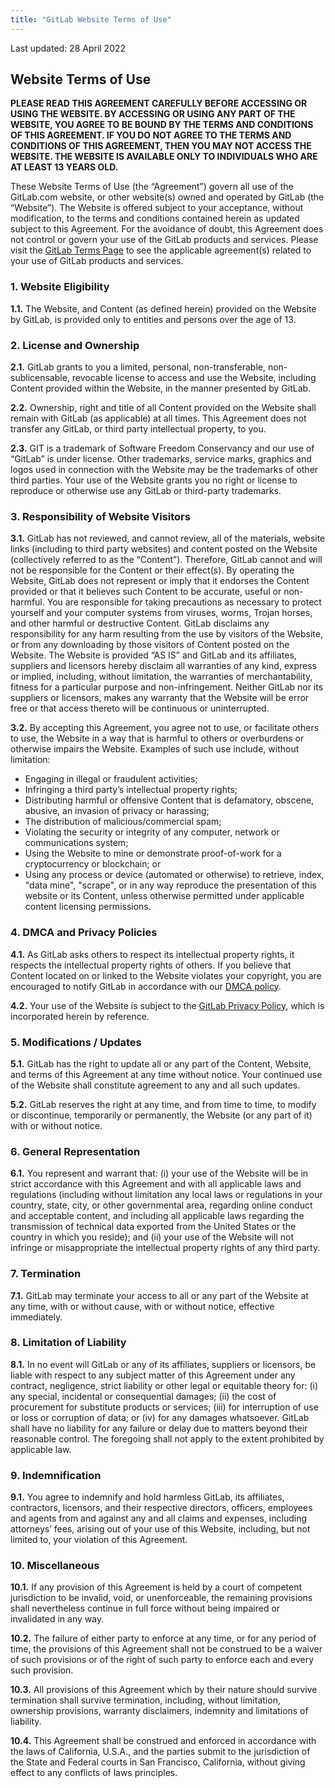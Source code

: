 ```yaml
---
title: "GitLab Website Terms of Use"
---
```


Last updated: 28 April 2022

## Website Terms of Use

**PLEASE READ THIS AGREEMENT CAREFULLY BEFORE ACCESSING OR USING THE WEBSITE. BY ACCESSING OR USING ANY PART OF THE WEBSITE, YOU AGREE TO BE BOUND BY THE TERMS AND CONDITIONS OF THIS AGREEMENT. IF YOU DO NOT AGREE TO THE TERMS AND CONDITIONS OF THIS AGREEMENT, THEN YOU MAY NOT ACCESS THE WEBSITE. THE WEBSITE IS AVAILABLE ONLY TO INDIVIDUALS WHO ARE AT LEAST 13 YEARS OLD.**

These Website Terms of Use (the “Agreement”) govern all use of the GitLab.com website, or other website(s) owned and operated by GitLab (the “Website”). The Website is offered subject to your acceptance, without modification, to the terms and conditions contained herein as updated subject to this Agreement. For the avoidance of doubt, this Agreement does not control or govern your use of the GitLab products and services. Please visit the [GitLab Terms Page](https://about.gitlab.com/terms/) to see the applicable agreement(s) related to your use of GitLab products and services.

### 1. Website Eligibility

**1.1.** The Website, and Content (as defined herein) provided on the Website by GitLab, is provided only to entities and persons over the age of 13.

### 2. License and Ownership

**2.1.** GitLab grants to you a limited, personal, non-transferable, non-sublicensable, revocable license to access and use the Website, including Content provided within the Website, in the manner presented by GitLab.

**2.2.** Ownership, right and title of all Content provided on the Website shall remain with GitLab (as applicable) at all times. This Agreement does not transfer any GitLab, or third party intellectual property, to you.

**2.3.** GIT is a trademark of Software Freedom Conservancy and our use of “GitLab” is under license. Other trademarks, service marks, graphics and logos used in connection with the Website may be the trademarks of other third parties. Your use of the Website grants you no right or license to reproduce or otherwise use any GitLab or third-party trademarks.

### 3. Responsibility of Website Visitors

**3.1.** GitLab has not reviewed, and cannot review, all of the materials, website links (including to third party websites) and content posted on the Website (collectively referred to as the “Content”). Therefore, GitLab cannot and will not be responsible for the Content or their effect(s). By operating the Website, GitLab does not represent or imply that it endorses the Content provided or that it believes such Content to be accurate, useful or non-harmful. You are responsible for taking precautions as necessary to protect yourself and your computer systems from viruses, worms, Trojan horses, and other harmful or destructive Content. GitLab disclaims any responsibility for any harm resulting from the use by visitors of the Website, or from any downloading by those visitors of Content posted on the Website. The Website is provided “AS IS” and GitLab and its affiliates, suppliers and licensors hereby disclaim all warranties of any kind, express or implied, including, without limitation, the warranties of merchantability, fitness for a particular purpose and non-infringement. Neither GitLab nor its suppliers or licensors, makes any warranty that the Website will be error free or that access thereto will be continuous or uninterrupted.

**3.2.** By accepting this Agreement, you agree not to use, or facilitate others to use, the Website in a way that is harmful to others or overburdens or otherwise impairs the Website. Examples of such use include, without limitation:

- Engaging in illegal or fraudulent activities;
- Infringing a third party’s intellectual property rights;
- Distributing harmful or offensive Content that is defamatory, obscene, abusive, an invasion of privacy or harassing;
- The distribution of malicious/commercial spam;
- Violating the security or integrity of any computer, network or communications system;
- Using the Website to mine or demonstrate proof-of-work for a cryptocurrency or blockchain; or
- Using any process or device (automated or otherwise) to retrieve, index, "data mine", "scrape", or in any way reproduce the presentation of this website or its Content, unless otherwise permitted under applicable content licensing permissions.

### 4. DMCA and Privacy Policies

**4.1.** As GitLab asks others to respect its intellectual property rights, it respects the intellectual property rights of others. If you believe that Content located on or linked to the Website violates your copyright, you are encouraged to notify GitLab in accordance with our [DMCA policy](/handbook/dmca/).

**4.2.** Your use of the Website  is subject to the [GitLab Privacy Policy](https://about.gitlab.com/privacy/), which is incorporated herein by reference.

### 5. Modifications / Updates

**5.1.** GitLab has the right to update all or any part of the Content, Website, and terms of this Agreement at any time without notice. Your continued use of the Website shall constitute agreement to any and all such updates.

**5.2.** GitLab reserves the right at any time, and from time to time, to modify or discontinue, temporarily or permanently, the Website (or any part of it) with or without notice.

### 6. General Representation

**6.1.** You represent and warrant that: (i) your use of the Website will be in strict accordance with this Agreement and with all applicable laws and regulations (including without limitation any local laws or regulations in your country, state, city, or other governmental area, regarding online conduct and acceptable content, and including all applicable laws regarding the transmission of technical data exported from the United States or the country in which you reside); and (ii) your use of the Website will not infringe or misappropriate the intellectual property rights of any third party.

### 7. Termination

**7.1.** GitLab may terminate your access to all or any part of the Website at any time, with or without cause, with or without notice, effective immediately.

### 8. Limitation of Liability

**8.1.** In no event will GitLab or any of its affiliates, suppliers or licensors, be liable with respect to any subject matter of this Agreement under any contract, negligence, strict liability or other legal or equitable theory for: (i) any special, incidental or consequential damages; (ii) the cost of procurement for substitute products or services; (iii) for interruption of use or loss or corruption of data; or (iv) for any damages whatsoever.  GitLab shall have no liability for any failure or delay due to matters beyond their reasonable control. The foregoing shall not apply to the extent prohibited by applicable law.

### 9. Indemnification

**9.1.** You agree to indemnify and hold harmless GitLab, its affiliates, contractors, licensors, and their respective directors, officers, employees and agents from and against any and all claims and expenses, including attorneys’ fees, arising out of your use of this Website, including, but not limited to, your violation of this Agreement.

### 10. Miscellaneous

**10.1.** If any provision of this Agreement is held by a court of competent jurisdiction to be invalid, void, or unenforceable, the remaining provisions shall nevertheless continue in full force without being impaired or invalidated in any way.

**10.2.** The failure of either party to enforce at any time, or for any period of time, the provisions of this Agreement shall not be construed to be a waiver of such provisions or of the right of such party to enforce each and every such provision.

**10.3.** All provisions of this Agreement which by their nature should survive termination shall survive termination, including, without limitation, ownership provisions, warranty disclaimers, indemnity and limitations of liability.

**10.4.** This Agreement shall be construed and enforced in accordance with the laws of California, U.S.A., and the parties submit to the jurisdiction of the State and Federal courts in San Francisco, California, without giving effect to any conflicts of laws principles.















